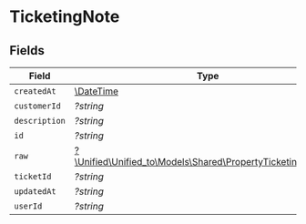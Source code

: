 # TicketingNote


## Fields

| Field                                                                                                          | Type                                                                                                           | Required                                                                                                       | Description                                                                                                    |
| -------------------------------------------------------------------------------------------------------------- | -------------------------------------------------------------------------------------------------------------- | -------------------------------------------------------------------------------------------------------------- | -------------------------------------------------------------------------------------------------------------- |
| `createdAt`                                                                                                    | [\DateTime](https://www.php.net/manual/en/class.datetime.php)                                                  | :heavy_minus_sign:                                                                                             | N/A                                                                                                            |
| `customerId`                                                                                                   | *?string*                                                                                                      | :heavy_minus_sign:                                                                                             | N/A                                                                                                            |
| `description`                                                                                                  | *?string*                                                                                                      | :heavy_minus_sign:                                                                                             | N/A                                                                                                            |
| `id`                                                                                                           | *?string*                                                                                                      | :heavy_minus_sign:                                                                                             | N/A                                                                                                            |
| `raw`                                                                                                          | [?\Unified\Unified_to\Models\Shared\PropertyTicketingNoteRaw](../../Models/Shared/PropertyTicketingNoteRaw.md) | :heavy_minus_sign:                                                                                             | N/A                                                                                                            |
| `ticketId`                                                                                                     | *?string*                                                                                                      | :heavy_minus_sign:                                                                                             | N/A                                                                                                            |
| `updatedAt`                                                                                                    | *?string*                                                                                                      | :heavy_minus_sign:                                                                                             | N/A                                                                                                            |
| `userId`                                                                                                       | *?string*                                                                                                      | :heavy_minus_sign:                                                                                             | N/A                                                                                                            |